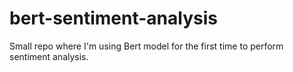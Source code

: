 # bert-sentiment-analysis
Small repo where I'm using Bert model for the first time to perform sentiment analysis.
